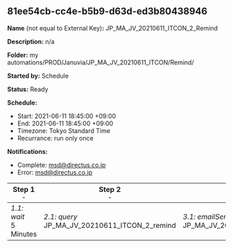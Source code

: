 ## 81ee54cb-cc4e-b5b9-d63d-ed3b80438946

**Name** (not equal to External Key)**:** JP_MA_JV_20210611_ITCON_2_Remind

**Description:** n/a

**Folder:** my automations/PROD/Januvia/JP_MA_JV_20210611_ITCON/Remind/

**Started by:** Schedule

**Status:** Ready

**Schedule:**

* Start: 2021-06-11 18:45:00 +09:00
* End: 2021-06-11 18:45:00 +09:00
* Timezone: Tokyo Standard Time
* Recurrance: run only once

**Notifications:**

* Complete: msd@directus.co.jp
* Error: msd@directus.co.jp

| Step 1<br>_<small>-</small>_ | Step 2<br>_<small>-</small>_ | Step 3<br>_<small>-</small>_ |
| --- | --- | --- |
| _1.1: wait_<br>5 Minutes | _2.1: query_<br>JP_MA_JV_20210611_ITCON_2_remind | _3.1: emailSend_<br>JP_MA_JV_20210611_ITCON_2_remind |
